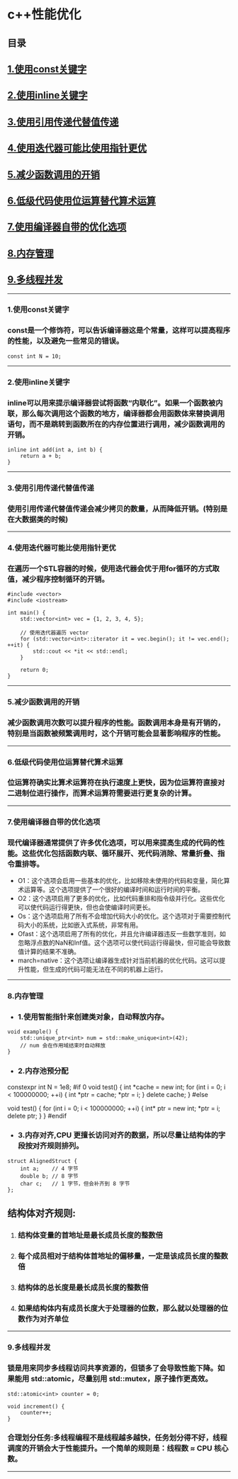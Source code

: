 # c++性能优化
## 目录
## [1.使用const关键字](#1)
## [2.使用inline关键字](#2)
## [3.使用引用传递代替值传递](#3)
## [4.使用迭代器可能比使用指针更优](#4)
## [5.减少函数调用的开销](#5)
## [6.低级代码使用位运算替代算术运算](#6)
## [7.使用编译器自带的优化选项](#7)
## [8.内存管理](#8)
## [9.多线程并发](#9)
---
<h3 id="1">1.使用const关键字</h3>

### const是一个修饰符，可以告诉编译器这是个常量，这样可以提高程序的性能，以及避免一些常见的错误。
```
const int N = 10;
```
---
<h3 id="2">2.使用inline关键字</h3>

### inline可以用来提示编译器尝试将函数“内联化”。如果一个函数被内联，那么每次调用这个函数的地方，编译器都会用函数体来替换调用语句，而不是跳转到函数所在的内存位置进行调用，减少函数调用的开销。
```
inline int add(int a, int b) {
    return a + b;
}
```
---
<h3 id="3">3.使用引用传递代替值传递</h3>

### 使用引用传递代替值传递会减少拷贝的数量，从而降低开销。(特别是在大数据类的时候)
---
<h3 id="4">4.使用迭代器可能比使用指针更优</h3>

### 在遍历一个STL容器的时候，使用迭代器会优于用for循环的方式取值，减少程序控制循环的开销。
```
#include <vector>
#include <iostream>

int main() {
    std::vector<int> vec = {1, 2, 3, 4, 5};

    // 使用迭代器遍历 vector
    for (std::vector<int>::iterator it = vec.begin(); it != vec.end(); ++it) {
        std::cout << *it << std::endl;
    }

    return 0;
}
```
---
<h3 id="5">5.减少函数调用的开销</h3>

### 减少函数调用次数可以提升程序的性能。函数调用本身是有开销的，特别是当函数被频繁调用时，这个开销可能会显著影响程序的性能。
---
<h3 id="6">6.低级代码使用位运算替代算术运算</h3>

### 位运算符确实比算术运算符在执行速度上更快，因为位运算符直接对二进制位进行操作，而算术运算符需要进行更复杂的计算。
---
<h3 id="7">7.使用编译器自带的优化选项</h3>

### 现代编译器通常提供了许多优化选项，可以用来提高生成的代码的性能。这些优化包括函数内联、循环展开、死代码消除、常量折叠、指令重排等。
- O1：这个选项会启用一些基本的优化，比如移除未使用的代码和变量，简化算术运算等。这个选项提供了一个很好的编译时间和运行时间的平衡。
- O2：这个选项启用了更多的优化，比如代码重排和指令级并行化。这些优化可以使代码运行得更快，但也会使编译时间更长。
- Os：这个选项启用了所有不会增加代码大小的优化。这个选项对于需要控制代码大小的系统，比如嵌入式系统，非常有用。
- Ofast：这个选项启用了所有的优化，并且允许编译器违反一些数学准则，如忽略浮点数的NaN和Inf值。这个选项可以使代码运行得最快，但可能会导致数值计算的结果不准确。
- march=native：这个选项让编译器生成针对当前机器的优化代码。这可以提升性能，但生成的代码可能无法在不同的机器上运行。
---
<h3 id="8">8.内存管理</h3>

- ### 1.使用智能指针来创建类对象，自动释放内存。
```
void example() {
    std::unique_ptr<int> num = std::make_unique<int>(42);
    // num 会在作用域结束时自动释放
}

```
- ### 2.内存池预分配
constexpr int N = 1e8;
#if 0
void test() {
    int *cache = new int;
    for (int i = 0; i < 100000000; ++i) {
        int *ptr = cache;
        *ptr = i;
    }
    delete cache;
}
#else

void test() {
    for (int i = 0; i < 100000000; ++i) {
        int* ptr = new int;
        *ptr = i;
        delete ptr;
    }
}
#endif
- ### 3.内存对齐,CPU 更擅长访问对齐的数据，所以尽量让结构体的字段按对齐规则排列。
```
struct AlignedStruct {
    int a;    // 4 字节
    double b; // 8 字节
    char c;   // 1 字节，但会补齐到 8 字节
};

```
## 结构体对齐规则:
1. ### 结构体变量的首地址是最长成员长度的整数倍
2. ### 每个成员相对于结构体首地址的偏移量，一定是该成员长度的整数倍
3. ### 结构体的总长度是最长成员长度的整数倍
4. ### 如果结构体内有成员长度大于处理器的位数，那么就以处理器的位数作为对齐单位
---
<h3 id="9">9.多线程并发</h3>

### 锁是用来同步多线程访问共享资源的，但锁多了会导致性能下降。如果能用 std::atomic，尽量别用 std::mutex，原子操作更高效。
```
std::atomic<int> counter = 0;

void increment() {
    counter++;
}

```
### 合理划分任务:多线程编程不是线程越多越快，任务划分得不好，线程调度的开销会大于性能提升。一个简单的规则是：线程数 ≈ CPU 核心数。
---
